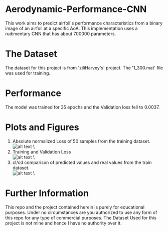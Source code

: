 # Aerodynamic-Performance-CNN
This work aims to predict airfoil's performance characteristics from a binary image of an airfoil at a specific AoA. This implementation uses a rudimentary CNN that has about 700000 parameters.

# The Dataset
The dataset for this project is from 'ziliHarvey's' project. The '1_300.mat' file was used for training.

# Performance

The model was trained for 35 epochs and the Validation loss fell to 0.0037.

# Plots and Figures
1. Absolute normalized Loss of 50 samples from the training dataset. \
![alt text](https://github.com/NonStopEagle137/Aerodynamic-Performance-CNN/blob/Images/Loss50.png?raw=true) \
2. Training and Validation Loss \
![alt text](https://github.com/NonStopEagle137/Aerodynamic-Performance-CNN/blob/Images/Training.png?raw=true) \
3. cl/cd comparison of predicted values and real values from the train dataset. \
![alt text](https://github.com/NonStopEagle137/Aerodynamic-Performance-CNN/blob/Images/clcd.png?raw=true) \



# Further Information

This repo and the project contained herein is purely for educational purposes. Under no circumstances are you authorized to use any form of this repo for any type of commercial purposes. The Dataset Used for this project is not mine and hence I have no authority over it.
